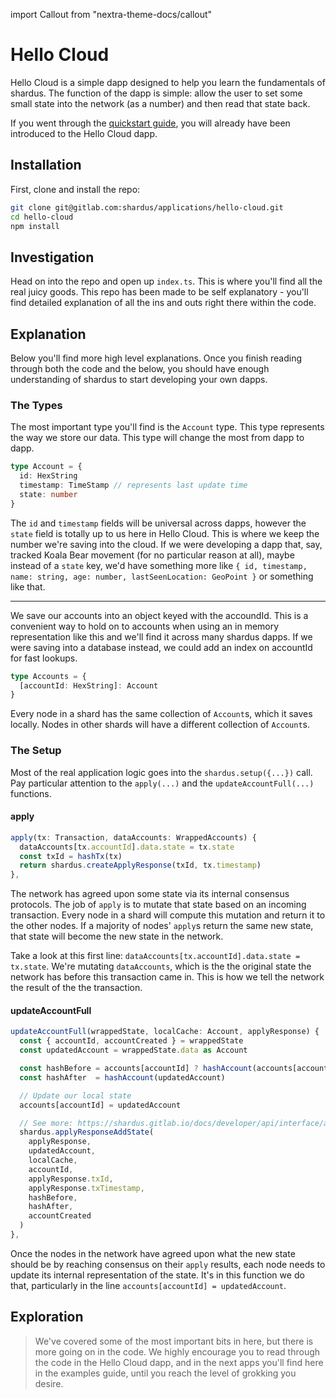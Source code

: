 import Callout from "nextra-theme-docs/callout"

# Hello Cloud

Hello Cloud is a simple dapp designed to help you learn the fundamentals of
shardus. The function of the dapp is simple: allow the user to set some small
state into the network (as a number) and then read that state back.

If you went through the [quickstart guide](/docs/quickstart), you
will already have been introduced to the Hello Cloud dapp.

## Installation

First, clone and install the repo:

```sh
git clone git@gitlab.com:shardus/applications/hello-cloud.git
cd hello-cloud
npm install
```

## Investigation

Head on into the repo and open up `index.ts`. This is where you'll find all the
real juicy goods. This repo has been made to be self explanatory - you'll find
detailed explanation of all the ins and outs right there within the code.

## Explanation

Below you'll find more high level explanations. Once you finish reading
through both the code and the below, you should have enough understanding of shardus
to start developing your own dapps.

### The Types

The most important type you'll find is the `Account` type. This type represents
the way we store our data. This type will change the most from dapp to dapp.

```ts
type Account = {
  id: HexString
  timestamp: TimeStamp // represents last update time
  state: number
}
```

The `id` and `timestamp` fields will be universal across dapps, however the
`state` field is totally up to us here in Hello Cloud. This is where we keep
the number we're saving into the cloud. If we were developing a dapp that, say,
tracked Koala Bear movement (for no particular reason at all), maybe instead of
a `state` key, we'd have something more like
`{ id, timestamp, name: string, age: number, lastSeenLocation: GeoPoint }` or something
like that.

---

We save our accounts into an object keyed with the accoundId. This is a convenient
way to hold on to accounts when using an in memory representation like this and we'll
find it across many shardus dapps. If we were saving into a database instead, we
could add an index on accountId for fast lookups.

```ts
type Accounts = {
  [accountId: HexString]: Account
}
```

<Callout emoji="💡" type="default">

Every node in a shard has the same collection of `Account`s, which it saves locally.
Nodes in other shards will have a different collection of `Account`s.

</Callout>

### The Setup

Most of the real application logic goes into the `shardus.setup({...})` call.
Pay particular attention to the `apply(...)` and the `updateAccountFull(...)` functions.

#### apply

```ts
apply(tx: Transaction, dataAccounts: WrappedAccounts) {
  dataAccounts[tx.accountId].data.state = tx.state
  const txId = hashTx(tx)
  return shardus.createApplyResponse(txId, tx.timestamp)
},
```

The network has agreed upon some state via its internal consensus protocols.
The job of `apply` is to mutate that state based on an incoming transaction.
Every node in a shard will compute this mutation and return it to the other
nodes. If a majority of nodes' `apply`s return the same new state, that state
will become the new state in the network.

Take a look at this first line: `dataAccounts[tx.accountId].data.state = tx.state`.
We're mutating `dataAccounts`, which is the the original state the network has
before this transaction came in. This is how we tell the network the result
of the the transaction.

#### updateAccountFull

```ts
updateAccountFull(wrappedState, localCache: Account, applyResponse) {
  const { accountId, accountCreated } = wrappedState
  const updatedAccount = wrappedState.data as Account

  const hashBefore = accounts[accountId] ? hashAccount(accounts[accountId]) : '' // Can't pass in undefined
  const hashAfter  = hashAccount(updatedAccount)

  // Update our local state
  accounts[accountId] = updatedAccount

  // See more: https://shardus.gitlab.io/docs/developer/api/interface/applyResponseAddState.html
  shardus.applyResponseAddState(
    applyResponse,
    updatedAccount,
    localCache,
    accountId,
    applyResponse.txId,
    applyResponse.txTimestamp,
    hashBefore,
    hashAfter,
    accountCreated
  )
},
```

Once the nodes in the network have agreed upon what the new state should be by
reaching consensus on their `apply` results, each node needs to update its internal
representation of the state. It's in this function we do that, particularly
in the line `accounts[accountId] = updatedAccount`.

## Exploration

> We've covered some of the most important bits in here, but there is more going on in the code.
> We highly encourage you to read through the code in the Hello Cloud dapp, and in the next
> apps you'll find here in the examples guide, until you reach the level of grokking you desire.

